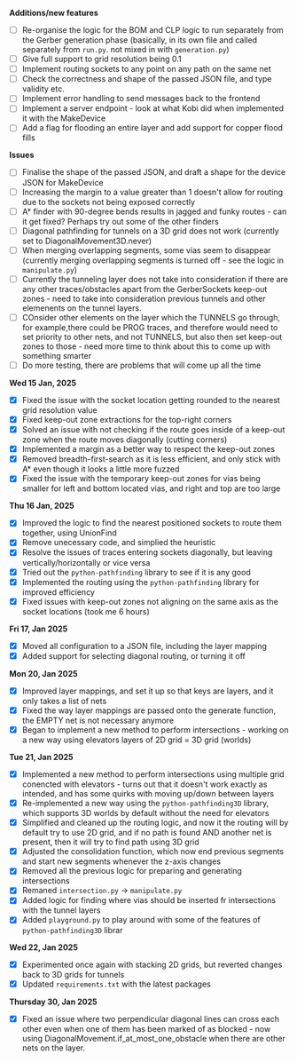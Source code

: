 **Additions/new features**

- [ ] Re-organise the logic for the BOM and CLP logic to run separately from the Gerber generation phase (basically, in its own file and called separately from `run.py`. not mixed in with `generation.py`)
- [ ] Give full support to grid resolution being 0.1
- [ ] Implement routing sockets to any point on any path on the same net
- [ ] Check the correctness and shape of the passed JSON file, and type validity etc.
- [ ] Implement error handling to send messages back to the frontend
- [ ] Implement a server endpoint - look at what Kobi did when implemented it with the MakeDevice
- [ ] Add a flag for flooding an entire layer and add support for copper flood fills

**Issues**

- [ ] Finalise the shape of the passed JSON, and draft a shape for the device JSON for MakeDevice
- [ ] Increasing the margin to a value greater than 1 doesn't allow for routing due to the sockets not being exposed correctly
- [ ] A\* finder with 90-degree bends results in jagged and funky routes - can it get fixed? Perhaps try out some of the other finders
- [ ] Diagonal pathfinding for tunnels on a 3D grid does not work (currently set to DiagonalMovement3D.never)
- [ ] When merging overlapping segments, some vias seem to disappear (currently merging overlapping segments is turned off - see the logic in `manipulate.py`)
- [ ] Currently the tunneling layer does not take into consideration if there are any other traces/obstacles apart from the GerberSockets keep-out zones - need to take into consideration previous tunnels and other elemenents on the tunnel layers. 
- [ ] COnsider other elements on the layer which the TUNNELS go through, for example,there could be PROG traces, and therefore would need to set priority to other nets, and not TUNNELS, but also then set keep-out zones to those - need more time to think about this to come up with something smarter
- [ ] Do more testing, there are problems that will come up all the time

**Wed 15 Jan, 2025**

- [x] Fixed the issue with the socket location getting rounded to the nearest grid resolution value
- [x] Fixed keep-out zone extractions for the top-right corners
- [x] Solved an issue with not checking if the route goes inside of a keep-out zone when the route moves diagonally (cutting corners)
- [x] Implemented a margin as a better way to respect the keep-out zones
- [x] Removed breadth-first-search as it is less efficient, and only stick with A\* even though it looks a little more fuzzed
- [x] Fixed the issue with the temporary keep-out zones for vias being smaller for left and bottom located vias, and right and top are too large

**Thu 16 Jan, 2025**

- [x] Improved the logic to find the nearest positioned sockets to route them together, using UnionFind
- [x] Remove unecessary code, and simplied the heuristic
- [x] Resolve the issues of traces entering sockets diagonally, but leaving vertically/horizontally or vice versa
- [x] Tried out the `python-pathfinding` library to see if it is any good
- [x] Implemented the routing using the `python-pathfinding` library for improved efficiency
- [x] Fixed issues with keep-out zones not aligning on the same axis as the socket locations (took me 6 hours)

**Fri 17, Jan 2025**

- [x] Moved all configuration to a JSON file, including the layer mapping
- [x] Added support for selecting diagonal routing, or turning it off

**Mon 20, Jan 2025**

- [x] Improved layer mappings, and set it up so that keys are layers, and it only takes a list of nets
- [x] Fixed the way layer mappings are passed onto the generate function, the EMPTY net is not necessary anymore
- [x] Began to implement a new method to perform intersections - working on a new way using elevators layers of 2D grid = 3D grid (worlds)

**Tue 21, Jan 2025**

- [x] Implemented a new method to perform intersections using multiple grid conencted with elevators - turns out that it doesn't work exactly as intended, and has some quirks with moving up/down between layers
- [x] Re-implemented a new way using the `python-pathfinding3D` library, which supports 3D worlds by default without the need for elevators
- [x] Simplified and cleaned up the routing logic, and now it the routing will by default try to use 2D grid, and if no path is found AND another net is present, then it will try to find path using 3D grid
- [x] Adjusted the consolidation function, which now end previous segments and start new segments whenever the z-axis changes
- [x] Removed all the previous logic for preparing and generating intersections
- [x] Remaned `intersection.py` -> `manipulate.py`
- [x] Added logic for finding where vias should be inserted fr intersections with the tunnel layers
- [x] Added `playground.py` to play around with some of the features of `python-pathfinding3D` librar

**Wed 22, Jan 2025** 

- [x] Experimented once again with stacking 2D grids, but reverted changes back to 3D grids for tunnels
- [x] Updated `requirements.txt` with the latest packages

**Thursday 30, Jan 2025**

- [x] Fixed an issue where two perpendicular diagonal lines can cross each other even when one of them has been marked of as blocked - now using DiagonalMovement.if_at_most_one_obstacle when there are other nets on the layer.